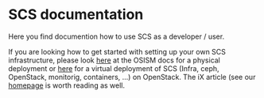 # SCS documentation

Here you find documention how to use SCS as a developer / user.

If you are looking how to get started with setting up your own SCS infrastructure,
please look [here](https://docs.osism.de/) at the OSISM docs for a physical deployment or
[here](https://docs.osism.de/testbed/) for a virtual deployment of SCS (Infra, ceph, 
OpenStack, monitorig, containers, ...) on OpenStack. The iX article (see
our [homepage](https://scs.community/) is worth reading as well.
